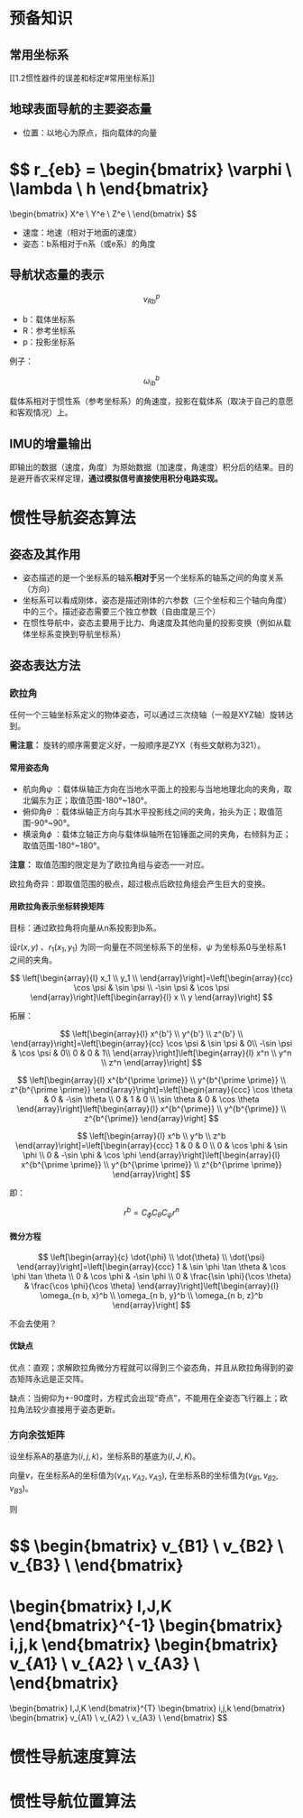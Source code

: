 # 预备知识

## 常用坐标系

[[1.2惯性器件的误差和标定#常用坐标系]]

## 地球表面导航的主要姿态量

- 位置：以地心为原点，指向载体的向量

$$
r_{eb} = 
\begin{bmatrix}
\varphi \\
\lambda \\
h
\end{bmatrix}
=
\begin{bmatrix}
X^e \\
Y^e \\
Z^e \\
\end{bmatrix}
$$

- 速度：地速（相对于地面的速度）
- 姿态：b系相对于n系（或e系）的角度

## 导航状态量的表示

$$
v^p_{Rb}
$$

- b：载体坐标系
- R：参考坐标系
- p：投影坐标系

例子：

$$
\omega^b_{ib}
$$

载体系相对于惯性系（参考坐标系）的角速度，投影在载体系（取决于自己的意愿和客观情况）上。

## IMU的增量输出

即输出的数据（速度，角度）为原始数据（加速度，角速度）积分后的结果。目的是避开香农采样定理，**通过模拟信号直接使用积分电路实现。**

# 惯性导航姿态算法

## 姿态及其作用

- 姿态描述的是一个坐标系的轴系**相对于**另一个坐标系的轴系之间的角度关系（方向）
- 坐标系可以看成刚体，姿态是描述刚体的六参数（三个坐标和三个轴向角度）中的三个。描述姿态需要三个独立参数（自由度是三个）
- 在惯性导航中，姿态主要用于比力、角速度及其他向量的投影变换（例如从载体坐标系变换到导航坐标系）

## 姿态表达方法

### 欧拉角

任何一个三轴坐标系定义的物体姿态，可以通过三次绕轴（一般是XYZ轴）旋转达到。

**需注意：** 旋转的顺序需要定义好，一般顺序是ZYX（有些文献称为321）。

#### 常用姿态角

- 航向角$\psi$ ：载体纵轴正方向在当地水平面上的投影与当地地理北向的夹角，取北偏东为正；取值范围-180°~180°。
- 俯仰角$\theta$ ：载体纵轴正方向与其水平投影线之间的夹角，抬头为正；取值范围-90°~90°。
- 横滚角$\phi$ ：载体立轴正方向与载体纵轴所在铅锤面之间的夹角，右倾斜为正；取值范围-180°~180°。

**注意：** 取值范围的限定是为了欧拉角组与姿态一一对应。

欧拉角奇异：即取值范围的极点，超过极点后欧拉角组会产生巨大的变换。

#### 用欧拉角表示坐标转换矩阵

目标：通过欧拉角将向量从n系投影到b系。

设$r(x,y)$ 、$r_1(x_1, y_1)$ 为同一向量在不同坐标系下的坐标，$\psi$ 为坐标系0与坐标系1之间的夹角。

$$
\left[\begin{array}{l}
x_1 \\
y_1 \\
\end{array}\right]=\left[\begin{array}{cc}
\cos \psi & \sin \psi \\
-\sin \psi & \cos \psi
\end{array}\right]\left[\begin{array}{l}
x \\
y
\end{array}\right]
$$

拓展：

$$
\left[\begin{array}{l}
x^{b'} \\
y^{b'} \\
z^{b'} \\
\end{array}\right]=\left[\begin{array}{cc}
\cos \psi & \sin \psi & 0\\
-\sin \psi & \cos \psi & 0\\
0 & 0 & 1\\
\end{array}\right]\left[\begin{array}{l}
x^n \\
y^n \\
z^n
\end{array}\right]
$$

$$
\left[\begin{array}{l}
x^{b^{\prime \prime}} \\
y^{b^{\prime \prime}} \\
z^{b^{\prime \prime}}
\end{array}\right]=\left[\begin{array}{ccc}
\cos \theta & 0 & -\sin \theta \\
0 & 1 & 0 \\
\sin \theta & 0 & \cos \theta
\end{array}\right]\left[\begin{array}{l}
x^{b^{\prime}} \\
y^{b^{\prime}} \\
z^{b^{\prime}}
\end{array}\right]
$$

$$
\left[\begin{array}{l}
x^b \\
y^b \\
z^b
\end{array}\right]=\left[\begin{array}{ccc}
1 & 0 & 0 \\
0 & \cos \phi & \sin \phi \\
0 & -\sin \phi & \cos \phi
\end{array}\right]\left[\begin{array}{l}
x^{b^{\prime \prime}} \\
y^{b^{\prime \prime}} \\
z^{b^{\prime \prime}}
\end{array}\right]
$$

即：

$$
r^b = C_{\phi}C_{\theta}C_{\psi}r^n
$$

#### 微分方程

$$
\left[\begin{array}{c}
\dot{\phi} \\
\dot{\theta} \\
\dot{\psi}
\end{array}\right]=\left[\begin{array}{ccc}
1 & \sin \phi \tan \theta & \cos \phi \tan \theta \\
0 & \cos \phi & -\sin \phi \\
0 & \frac{\sin \phi}{\cos \theta} & \frac{\cos \phi}{\cos \theta}
\end{array}\right]\left[\begin{array}{l}
\omega_{n b, x}^b \\
\omega_{n b, y}^b \\
\omega_{n b, z}^b
\end{array}\right]
$$

不会去使用？

#### 优缺点

优点：直观；求解欧拉角微分方程就可以得到三个姿态角，并且从欧拉角得到的姿态矩阵永远是正交阵。

缺点：当俯仰为+-90度时，方程式会出现“奇点”，不能用在全姿态飞行器上；欧拉角法较少直接用于姿态更新。

### 方向余弦矩阵

设坐标系A的基底为$(i, j, k)$，坐标系B的基底为$(I, J, K)$。

向量$v$，在坐标系A的坐标值为$(v_{A1}, v_{A2}, v_{A3})$, 在坐标系B的坐标值为$(v_{B1}, v_{B2}, v_{B3})$。

则

$$
\begin{bmatrix}
v_{B1} \\
v_{B2} \\
v_{B3} \\
\end{bmatrix}
=
\begin{bmatrix}
I,J,K
\end{bmatrix}^{-1}
\begin{bmatrix}
i,j,k
\end{bmatrix}
\begin{bmatrix}
v_{A1} \\
v_{A2} \\
v_{A3} \\
\end{bmatrix}
=
\begin{bmatrix}
I,J,K
\end{bmatrix}^{T}
\begin{bmatrix}
i,j,k
\end{bmatrix}
\begin{bmatrix}
v_{A1} \\
v_{A2} \\
v_{A3} \\
\end{bmatrix}
$$

# 惯性导航速度算法

# 惯性导航位置算法
